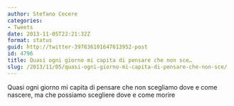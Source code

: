 ```yaml
---
author: Stefano Cecere
categories:
- Tweets
date: 2013-11-05T22:21:32Z
format: status
guid: http://twitter-397836101647613952-post
id: 4796
title: Quasi ogni giorno mi capita di pensare che non sce…
slug: /2013/11/05/quasi-ogni-giorno-mi-capita-di-pensare-che-non-sce/
---
```


Quasi ogni giorno mi capita di pensare che non scegliamo dove e come nascere, ma che possiamo scegliere dove e come morire